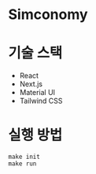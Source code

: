 # Simconomy

# 기술 스택
- React
- Next.js
- Material UI
- Tailwind CSS

# 실행 방법
```shell
make init
make run
```
